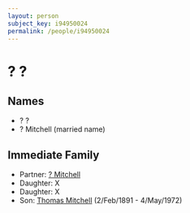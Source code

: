 ```yaml
---
layout: person
subject_key: i94950024
permalink: /people/i94950024
---
```


# ? ?

## Names

* ? ?
* ? Mitchell (married name)

## Immediate Family

* Partner: [? Mitchell](./@47829915@--mitchell-b-d.md)
* Daughter: X
* Daughter: X
* Son: [Thomas Mitchell](./@65815518@-thomas-mitchell-b1891-2-2-d1972-5-4.md) (2/Feb/1891 - 4/May/1972)

